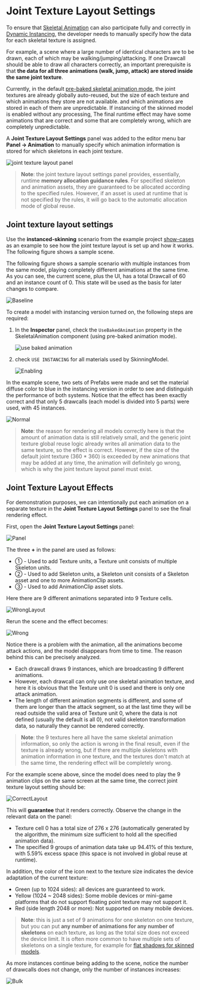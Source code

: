 # Joint Texture Layout Settings

To ensure that [Skeletal Animation](./skeletal-animation.md) can also participate fully and correctly in [Dynamic Instancing](../engine/renderable/model-component.md#instancing-%E5%90%88%E6%89%B9), the developer needs to manually specify how the data for each skeletal texture is assigned.

For example, a scene where a large number of identical characters are to be drawn, each of which may be walking/jumping/attacking. If one Drawcall should be able to draw all characters correctly, an important prerequisite is that **the data for all three animations (walk, jump, attack) are stored inside the same joint texture**.

Currently, in the default [pre-baked skeletal animation mode](./skeletal-animation.md#pre-baked-Skeletal-Animation-System), the joint textures are already globally auto-reused, but the size of each texture and which animations they store are not available. and which animations are stored in each of them are unpredictable. If instancing of the skinned model is enabled without any processing, The final runtime effect may have some animations that are correct and some that are completely wrong, which are completely unpredictable.

A **Joint Texture Layout Settings** panel was added to the editor menu bar **Panel -> Animation** to manually specify which animation information is stored for which skeletons in each joint texture.

![joint texture layout panel](./joint-texture-layout/joint-texture-layout-panel.png)

> **Note**: the joint texture layout settings panel provides, essentially, runtime **memory allocation guidance rules**. For specified skeleton and animation assets, they are guaranteed to be allocated according to the specified rules. However, if an asset is used at runtime that is not specified by the rules, it will go back to the automatic allocation mode of global reuse.

## Joint texture layout settings

Use the **instanced-skinning** scenario from the example project [show-cases](https://github.com/cocos-creator/example-3d/tree/v3.3/show-cases/assets/scenes) as an example to see how the joint texture layout is set up and how it works. The following figure shows a sample scene.

The following figure shows a sample scenario with multiple instances from the same model, playing completely different animations at the same time. As you can see, the current scene, plus the UI, has a total Drawcall of 60 and an instance count of 0. This state will be used as the basis for later changes to compare.

![Baseline](./joint-texture-layout/instancing_baseline.gif)

To create a model with instancing version turned on, the following steps are required:

1. In the **Inspector** panel, check the `UseBakedAnimation` property in the SkeletalAnimation component (using pre-baked animation mode).

    ![use baked animation](./joint-texture-layout/use-baked-animation.png)

2. check `USE INSTANCING` for all materials used by SkinningModel.

    ![Enabling](./joint-texture-layout/enabling_instancing.png)

In the example scene, two sets of Prefabs were made and set the material diffuse color to blue in the instancing version in order to see and distinguish the performance of both systems. Notice that the effect has been exactly correct and that only 5 drawcalls (each model is divided into 5 parts) were used, with 45 instances.

![Normal](./joint-texture-layout/instancing_normal.gif)

> **Note**: the reason for rendering all models correctly here is that the amount of animation data is still relatively small, and the generic joint texture global reuse logic already writes all animation data to the same texture, so the effect is correct. However, if the size of the default joint texture (360 * 360) is exceeded by new animations that may be added at any time, the animation will definitely go wrong, which is why the joint texture layout panel must exist.

## Joint Texture Layout Effects

For demonstration purposes, we can intentionally put each animation on a separate texture in the **Joint Texture Layout Settings** panel to see the final rendering effect.

First, open the **Joint Texture Layout Settings** panel:

![Panel](./joint-texture-layout/joint_texture_layout_new.png)

The three **+** in the panel are used as follows:

- ① - Used to add Texture units, a Texture unit consists of multiple Skeleton units.
- ② - Used to add Skeleton units, a Skeleton unit consists of a Skeleton asset and one to more AnimationClip assets.
- ③ - Used to add AnimationClip asset slots.

Here there are 9 different animations separated into 9 Texture cells.

![WrongLayout](./joint-texture-layout/joint_texture_layout_wrong.png)

Rerun the scene and the effect becomes:

![Wrong](./joint-texture-layout/instancing_wrong.gif)

Notice there is a problem with the animation, all the animations become attack actions, and the model disappears from time to time. The reason behind this can be precisely analyzed.

- Each drawcall draws 9 instances, which are broadcasting 9 different animations.
- However, each drawcall can only use one skeletal animation texture, and here it is obvious that the Texture unit 0 is used and there is only one attack animation.
- The length of different animation segments is different, and some of them are longer than the attack segment, so at the last time they will be read outside the valid area of Texture unit 0, where the data is not defined (usually the default is all 0), not valid skeleton transformation data, so naturally they cannot be rendered correctly.

> **Note**: the 9 textures here all have the same skeletal animation information, so only the action is wrong in the final result, even if the texture is already wrong, but if there are multiple skeletons with animation information in one texture, and the textures don't match at the same time, the rendering effect will be completely wrong.

For the example scene above, since the model does need to play the 9 animation clips on the same screen at the same time, the correct joint texture layout setting should be:

![CorrectLayout](./joint-texture-layout/joint_texture_layout_correct.png)

This will **guarantee** that it renders correctly. Observe the change in the relevant data on the panel:

- Texture cell 0 has a total size of 276 x 276 (automatically generated by the algorithm, the minimum size sufficient to hold all the specified animation data).
- The specified 9 groups of animation data take up 94.41% of this texture, with 5.59% excess space (this space is not involved in global reuse at runtime).

In addition, the color of the icon next to the texture size indicates the device adaptation of the current texture:

- Green (up to 1024 sides): all devices are guaranteed to work.
- Yellow (1024 ~ 2048 sides): Some mobile devices or mini-game platforms that do not support floating point texture may not support it.
- Red (side length 2048 or more): Not supported on many mobile devices.

> **Note**: this is just a set of 9 animations for one skeleton on one texture, but you can put **any number of animations for any number of skeletons** on each texture, as long as the total size does not exceed the device limit. It is often more common to have multiple sets of skeletons on a single texture, for example for [flat shadows for skinned models](./skeletal-animation.md#about-dynamic-instancing).

As more instances continue being adding to the scene, notice the number of drawcalls does not change, only the number of instances increases:

![Bulk](./joint-texture-layout/instancing_bulk.gif)

